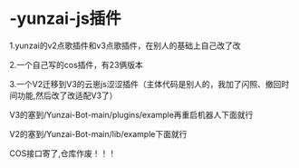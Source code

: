 # -yunzai-js插件
1.yunzai的v2点歌插件和v3点歌插件，在别人的基础上自己改了改

2.一个自己写的cos插件，有23俩版本

3.一个V2迁移到V3的云崽js涩涩插件（主体代码是别人的，我加了闪照、撤回时间功能,然后改了改适配V3了）


V3的塞到/Yunzai-Bot-main/plugins/example再重启机器人下面就行

V2的塞到/Yunzai-Bot-main/lib/example下面就行

COS接口寄了,仓库作废！！！
